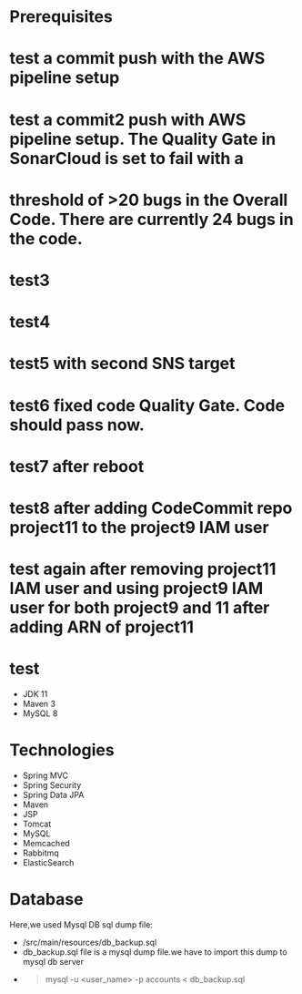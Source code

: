 # Prerequisites
# test a commit push with the AWS pipeline setup
# test a commit2 push with AWS pipeline setup. The Quality Gate in SonarCloud is set to fail with a 
# threshold of >20 bugs in the Overall Code. There are currently 24 bugs in the code.
# test3
# test4
# test5 with second SNS target
# test6 fixed code Quality Gate. Code should pass now.
# test7 after reboot
# test8 after adding CodeCommit repo project11 to the project9 IAM user
# test again after removing project11 IAM user and using project9 IAM user for both project9 and 11 after adding ARN of project11 
# test
- JDK 11 
- Maven 3 
- MySQL 8

# Technologies 
- Spring MVC
- Spring Security
- Spring Data JPA
- Maven
- JSP
- Tomcat
- MySQL
- Memcached
- Rabbitmq
- ElasticSearch
# Database
Here,we used Mysql DB 
sql dump file:
- /src/main/resources/db_backup.sql
- db_backup.sql file is a mysql dump file.we have to import this dump to mysql db server
- > mysql -u <user_name> -p accounts < db_backup.sql


